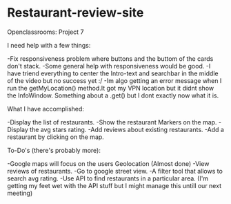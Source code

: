 # Restaurant-review-site
Openclassrooms: Project 7

I need help with a few things:

  -Fix responsiveness problem where buttons and the buttom of the cards don't stack.
  -Some general help with responsiveness would be good.
  -I have triend everything to center the Intro-text and searchbar in the middle of the video but no success yet :/
  -Im algo getting an error message when I run the getMyLocation() method.It got my VPN location but it didnt show the InfoWindow. 
   Something about a .get() but I dont exactly now what it is.
  
What I have accomplished:

  -Display the list of restaurants.
  -Show the restaurant Markers on the map.
  -Display the avg stars rating.
  -Add reviews about existing restaurants.
  -Add a restaurant by clicking on the map. 
  
To-Do's (there's probably more):

  -Google maps will focus on the users Geolocation (Almost done)
  -View reviews of restaurants.
  -Go to google street view.
  -A filter tool that allows to search avg rating.
  -Use API to find restaurants in a particular area. (I'm getting my feet wet with the API stuff but I might manage this untill our next meeting)
